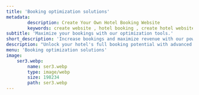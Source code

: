 ```yaml
---
title: 'Booking optimization solutions'
metadata:
        description: Create Your Own Hotel Booking Website
        keywords: create website , hotel booking , create hotel websites
subtitle: 'Maximize your bookings with our optimization tools.'
short_description: 'Increase bookings and maximize revenue with our powerful tools. From optimizing your booking interface and improving your user experience to integrating smart pricing strategies, we help you attract more customers and maximize your business performance.'
description: "Unlock your hotel's full booking potential with advanced optimization solutions. We provide tools and strategies to increase visibility, attract more potential guests, and optimize the booking process.\n\nBy analyzing market trends and customer behavior, our system helps you set competitive prices and implement effective promotions. As a result, hotels can improve occupancy rates and increase revenue per available room (RevPAR) through targeted marketing campaigns and intelligent reservation management.\n\nStay ahead of the curve in the hotel industry with cutting-edge technology that helps you maximize your occupancy easily and efficiently."
menu: 'Booking optimization solutions'
image:
    ser3.webp:
        name: ser3.webp
        type: image/webp
        size: 198234
        path: ser3.webp
---
```


